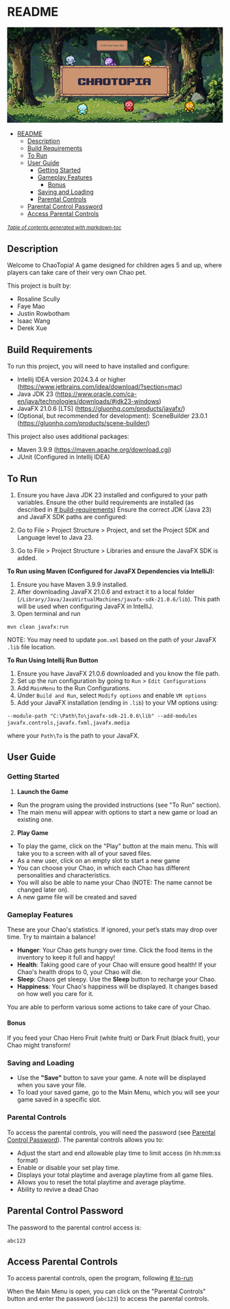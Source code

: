 # README
![img.png](ReadME_Image.png)

- [README](#readme)
  * [Description](#description)
  * [Build Requirements](#build-requirements)
  * [To Run](#to-run)
  * [User Guide](#user-guide)
    + [Getting Started](#getting-started)
    + [Gameplay Features](#gameplay-features)
      - [Bonus](#bonus)
    + [Saving and Loading](#saving-and-loading)
    + [Parental Controls](#parental-controls)
  * [Parental Control Password](#parental-control-password)
  * [Access Parental Controls](#access-parental-controls)
  
<small><i><a href='http://ecotrust-canada.github.io/markdown-toc/'>Table of contents generated with markdown-toc</a></i></small>

## Description
Welcome to ChaoTopia! A game designed for children ages 5 and up, 
where players can take care of their very own Chao pet. 

This project is built by:
- Rosaline Scully
- Faye Mao
- Justin Rowbotham
- Isaac Wang
- Derek Xue

## Build Requirements
To run this project, you will need to have installed and configure:
- Intellij IDEA version 2024.3.4 or higher (https://www.jetbrains.com/idea/download/?section=mac)
- Java JDK 23 (https://www.oracle.com/ca-en/java/technologies/downloads/#jdk23-windows)
- JavaFX 21.0.6 [LTS] (https://gluonhq.com/products/javafx/)
- (Optional, but recommended for development): SceneBuilder 23.0.1 (https://gluonhq.com/products/scene-builder/)

This project also uses additional packages:
- Maven 3.9.9 (https://maven.apache.org/download.cgi)
- JUnit (Configured in Intellij IDEA)

## To Run
1. Ensure you have Java JDK 23 installed and configured to your path variables. Ensure the other build requirements are installed (as described in [# build-requirements](#build-requirements))
   Ensure the correct JDK (Java 23) and JavaFX SDK paths are configured:

2. Go to File > Project Structure > Project, and set the Project SDK and Language level to Java 23.

3. Go to File > Project Structure > Libraries and ensure the JavaFX SDK is added.

**To Run using Maven (Configured for JavaFX Dependencies via IntelliJ):**
1. Ensure you have Maven 3.9.9 installed.
2. After downloading JavaFX 21.0.6 and extract it to a local folder (`/Library/Java/JavaVirtualMachines/javafx-sdk-21.0.6/lib`). This path will be used when configuring JavaFX in IntelliJ.
3. Open terminal and run
```
mvn clean javafx:run
```
NOTE: You may need to update `pom.xml` based on the path of your JavaFX `.lib` file location.

**To Run Using Intellij Run Button**
1. Ensure you have JavaFX 21.0.6 downloaded and you know the file path.
2. Set up the run configuration by going to `Run` > `Edit Configurations`
3. Add `MainMenu` to the Run Configurations.
4. Under `Build and Run`, select `Modify options` and enable `VM options`
5. Add your JavaFX installation (ending in `.lib`) to your VM options using:
```
--module-path "C:\Path\To\javafx-sdk-21.0.6\lib" --add-modules javafx.controls,javafx.fxml,javafx.media
```
where your `Path\To` is the path to your JavaFX.

## User Guide

### Getting Started

1. **Launch the Game**
  - Run the program using the provided instructions (see "To Run" section).
  - The main menu will appear with options to start a new game or load an existing one.

2. **Play Game**
  - To play the game, click on the "Play" button at the main menu. This will take you to a screen with all of your saved files.
  - As a new user, click on an empty slot to start a new game
  - You can choose your Chao, in which each Chao has different personalities and characteristics. 
  - You will also be able to name your Chao (NOTE: The name cannot be changed later on).
  - A new game file will be created and saved

### Gameplay Features

These are your Chao's statistics. If ignored, your pet’s stats may drop over time. Try to maintain a balance!

- **Hunger**: Your Chao gets hungry over time. Click the food items in the inventory to keep it full and happy!
- **Health**: Taking good care of your Chao will ensure good health! If your Chao's health drops to 0, your Chao will die.
- **Sleep**: Chaos get sleepy. Use the **Sleep** button to recharge your Chao.
- **Happiness**: Your Chao's happiness will be displayed. It changes based on how well you care for it.

You are able to perform various some actions to take care of your Chao.
#### Bonus
If you feed your Chao Hero Fruit (white fruit) or Dark Fruit (black fruit), your Chao might transform!

### Saving and Loading

- Use the **"Save"** button to save your game. A note will be displayed when you save your file.
- To load your saved game, go to the Main Menu, which you will see your game saved in a specific slot.

### Parental Controls

To access the parental controls, you will need the password (see [Parental Control Password](#parental-control-password)). The parental controls allows you to:
  - Adjust the start and end allowable play time to limit access (in hh:mm:ss format)
  - Enable or disable your set play time.
  - Displays your total playtime and average playtime from all game files.
  - Allows you to reset the total playtime and average playtime.
  - Ability to revive a dead Chao


## Parental Control Password
The password to the parental control access is:
```aiignore
abc123
```

## Access Parental Controls
To access parental controls, open the program, following [# to-run](#to-run)

When the Main Menu is open, you can click on the "Parental Controls" button and enter the password (`abc123`) to access the parental controls.